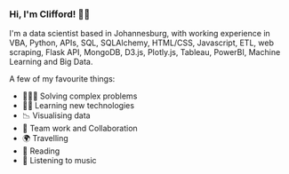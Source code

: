 
### Hi, I'm Clifford! 👋🏾 

I'm a data scientist based in Johannesburg, with working experience in VBA, Python, APIs, SQL, SQLAlchemy, HTML/CSS, Javascript, ETL, web scraping, Flask API, MongoDB, D3.js, Plotly.js, Tableau, PowerBI, Machine Learning and Big Data.  
 
A few of my favourite things:


- 👩🏾‍💻 Solving complex problems
- ✍🏾 Learning new technologies
- 📉 Visualising data
- 🌟 Team work and Collaboration
- 🌍 Travelling
- 📖 Reading
- 🎵 Listening to music
